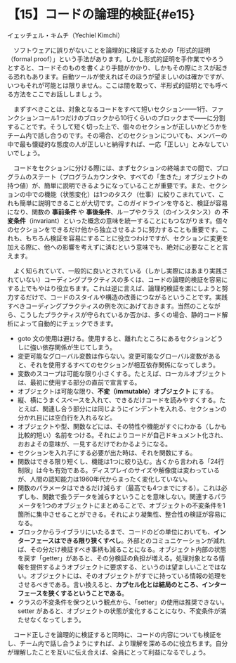 # 【15】コードの論理的検証{#e15}

<div class="author">イェッチェル・キムチ（Yechiel Kimchi）</div>

　ソフトウェアに誤りがないことを論理的に検証するための「形式的証明（formal proof）」という手法があります。しかし形式的証明を手作業でやろうとすると、コードそのものを書くより手間がかかり、しかもその際にミスが起きる恐れもあります。自動ツールが使えればそのほうが望ましいのは確かですが、いつもそれが可能とは限りません。ここは間を取って、半形式的証明とでも呼べる方法をここでお話ししましょう。

　まずすべきことは、対象となるコードをすべて短いセクション&mdash;&mdash;1行、ファンクションコール1つだけのブロックから10行くらいのブロックまで&mdash;&mdash;に分割することです。そうして短く切った上で、個々のセクションが正しいかどうかをチーム内で話し合うのです。その場合、どのセクションについても、メンバーの中で最も懐疑的な態度の人が正しいと納得すれば、一応「正しい」とみなしていいでしょう。

　コードをセクションに分ける際には、まずセクションの終端までの間で、プログラムのステート（プログラムカウンタや、すべての「生きた」オブジェクトの持つ値）が、簡単に説明できるようになっていることが重要です。また、セクションの中での機能（状態変化）は1つのタスク（仕事）に絞りこまれていて、これも簡単に説明できることが大切です。このガイドラインを守ると、検証が容易になり、関数の **事前条件** や **事後条件**、ループやクラス（のインスタンス）の **不変条件**（invariant）といった概念の意味を統一することにもつながります。個々のセクションをできるだけ他から独立させるように努力することも重要です。これも、もちろん検証を容易にすることに役立つわけですが、セクションに変更を加える際に、他への影響を考えずに済むという意味でも、絶対に必要なことと言えます。

　よく知られていて、一般的に良いとされている（しかし実際にはあまり実践されていない）コーディングプラクティスの多くは、コードの論理的検証を容易にする上でもやはり役立ちます。これは逆に言えば、論理的検証を楽にしようと努力するだけで、コードのスタイルや構造の改善につながるということです。実践すべきコーディングプラクティスの例を次にあげておきます。当然のことながら、こうしたプラクティスが守られているか否かは、多くの場合、静的コード解析によって自動的にチェックできます。

* goto 文の使用は避ける。使用すると、離れたところにあるセクションどうしに強い依存関係が生じてしまう。
* 変更可能なグローバル変数は作らない。変更可能なグローバル変数があると、それを使用するすべてのセクションが相互依存関係になってしまう。
* 変数のスコープは可能な限り小さくする。たとえば、ローカルオブジェクトは、最初に使用する部分の直前で宣言する。
* オブジェクトは可能な限り、**不変（immutable）オブジェクト** にする。
* 縦、横にうまくスペースを入れて、できるだけコードを読みやすくする。たとえば、関連し合う部分には同じようにインデントを入れる、セクションの分かれ目には空白行を入れるなど。
* オブジェクトや型、関数などには、その特性や機能がすぐにわかる（しかも比較的短い）名前をつける。それによりコードが自己ドキュメント化され、おおよその意味が、一見するだけでわかるようになる。
* セクションを入れ子にする必要が出た時は、それを関数にする。
* 関数はできる限り短くし、機能は1つに絞り込む。古くから言われる「24行制限」は今も有効である。ディスプレイのサイズや解像度は変わっているが、人間の認知能力は1960年代からまったく変化していない。
* 関数のパラメータはできるだけ減らす（最高でも4つまでにする）。これは必ずしも、関数で扱うデータを減らすということを意味しない。関連するパラメータを1つのオブジェクトにまとめることで、オブジェクトの不変条件を1箇所に集中させることができる。それにより凝集性、整合性の検証が容易になる。
* ブロックからライブラリにいたるまで、コードのどの単位においても、**インターフェースはできる限り狭くすべし**。外部とのコミュニケーションが減れば、その分だけ検証すべき事柄も減ることになる。オブジェクト内部の状態を戻す「getter」があると、その分検証の負担が増える。処理対象となる情報を提供するようオブジェクトに要求する、というのは望ましいことではない。オブジェクトには、そのオブジェクトがすでに持っている情報の処理をさせるべきである。言い換えると、**カプセル化とは結局のところ、インターフェースを狭くするということである**。
* クラスの不変条件を保つという観点から、「setter」の使用は推奨できない。setter があると、オブジェクトの状態が変化することになり、不変条件が満たせなくなってしまう。

　コード正しさを論理的に検証すると同時に、コードの内容についても検証をし、チーム内で話し合うようにすれば、より理解を深めるのに役立ちます。自分が理解したことを互いに伝え合えば、全員にとって利益になるでしょう。
